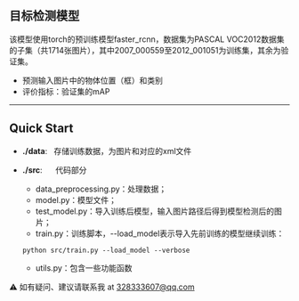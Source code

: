 ## 目标检测模型

该模型使用torch的预训练模型faster_rcnn，数据集为PASCAL VOC2012数据集的子集（共1714张图片），其中2007_000559至2012_001051为训练集，其余为验证集。

- 预测输入图片中的物体位置（框）和类别
- 评价指标：验证集的mAP

---

## **Quick Start**

- **./data**: $~$ 存储训练数据，为图片和对应的xml文件
- **./src**: $~~~~$ 代码部分
    + data_preprocessing.py：处理数据；
    + model.py：模型文件；
    + test_model.py：导入训练后模型，输入图片路径后得到模型检测后的图片；
    + train.py：训练脚本，--load_model表示导入先前训练的模型继续训练： 
    
    ```
    python src/train.py --load_model --verbose
    ```
    + utils.py：包含一些功能函数


⚠️ 如有疑问、建议请联系我 at 328333607@qq.com
